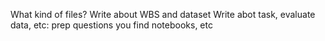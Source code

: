 What kind of files?
Write about WBS and dataset
Write abot task, evaluate data, etc: prep questions
you find notebooks, etc
